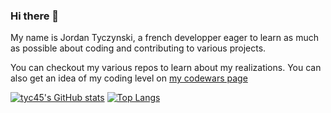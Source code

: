 ### Hi there 👋

My name is Jordan Tyczynski, a french developper eager to learn as much as possible about coding and contributing to various projects.

You can checkout my various repos to learn about my realizations.
You can also get an idea of my coding level on [my codewars page](https://www.codewars.com/users/tyc45)

[![tyc45's GitHub stats](https://github-readme-stats.vercel.app/api?username=tyc45&theme=tokyonight)](https://github.com/anuraghazra/github-readme-stats)
[![Top Langs](https://github-readme-stats.vercel.app/api/top-langs/?username=tyc45&theme=tokyonight)](https://github.com/anuraghazra/github-readme-stats)

<!--
**tyc45/tyc45** is a ✨ _special_ ✨ repository because its `README.md` (this file) appears on your GitHub profile.

Here are some ideas to get you started:

- 🔭 I’m currently working on ...
- 🌱 I’m currently learning ...
- 👯 I’m looking to collaborate on ...
- 🤔 I’m looking for help with ...
- 💬 Ask me about ...
- 📫 How to reach me: ...
- 😄 Pronouns: ...
- ⚡ Fun fact: ...
-->
